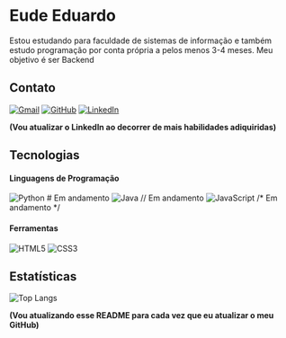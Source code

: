 
# Eude Eduardo
Estou estudando para faculdade de sistemas de informação e também estudo programação por conta própria a pelos menos 3-4 meses.
Meu objetivo é ser Backend
## Contato
[![Gmail](https://img.shields.io/badge/Gmail-333333?style=for-the-badge&logo=gmail&logoColor=red)](mailto:eudeeduardo14@gmail.com)
[![GitHub](https://img.shields.io/badge/GitHub-100000?style=for-the-badge&logo=github&logoColor=white)](https://github.com/Eude-Eduardo)
[![LinkedIn](https://img.shields.io/badge/LinkedIn-0077B5?style=for-the-badge&logo=linkedin&logoColor=white)](https://www.linkedin.com/in/eude-eduardo-342321313/)

**(Vou atualizar o LinkedIn ao decorrer de mais habilidades adiquiridas)**
## Tecnologias

#### Linguagens de Programação
![Python](https://img.shields.io/badge/python-3670A0?style=for-the-badge&logo=python&logoColor=ffdd54) # Em andamento
![Java](https://img.shields.io/badge/java-%23ED8B00.svg?style=for-the-badge&logo=openjdk&logoColor=white)
// Em andamento
![JavaScript](https://img.shields.io/badge/JavaScript-F7DF1E?style=for-the-badge&logo=javascript&logoColor=black)
/* Em andamento */
#### Ferramentas
![HTML5](https://img.shields.io/badge/HTML5-E34F26?style=for-the-badge&logo=html5&logoColor=white)
![CSS3](https://img.shields.io/badge/CSS3-1572B6?style=for-the-badge&logo=css3&logoColor=white)

## Estatísticas
![Top Langs](https://github-readme-stats.vercel.app/api/top-langs/?username=Eude-Eduardo&size_weight=0.5&count_weight=0.5&bg_color=000&border_color=30A3DC&title_color=E94D5F&text_color=FFF)


**(Vou atualizando esse README para cada vez que eu atualizar o meu GitHub)**

